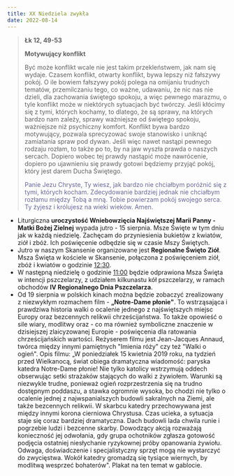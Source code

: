 ```yaml
---
title: XX Niedziela zwykła
date: 2022-08-14
---
```


> **Łk 12, 49-53**
>
> **Motywujący konflikt**
>
> Być może konflikt wcale nie jest takim przekleństwem, jak nam się wydaje. Czasem konflikt, otwarty konflikt, bywa lepszy niż fałszywy pokój. O ile bowiem fałszywy pokój polega na omijaniu trudnych tematów, przemilczaniu tego, co ważne, udawaniu, że nic nas nie dzieli, dla zachowania świętego spokoju, a więc pewnego marazmu, o tyle konflikt może w niektórych sytuacjach być twórczy. Jeśli kłócimy się z tymi, których kochamy, to dlatego, że są sprawy, na których bardzo nam zależy, sprawy ważniejsze od świętego spokoju, ważniejsze niż psychiczny komfort. Konflikt bywa bardzo motywujący, pozwala sprecyzować swoje stanowisko i uniknąć zamiatania spraw pod dywan. Jeśli więc nawet nastąpi pewnego rodzaju rozłam, to także po to, by na jaw wyszła prawda o naszych sercach. Dopiero wobec tej prawdy nastąpić może nawrócenie, dopiero po ujawnieniu się prawdy gotowi będziemy przyjąć pokój, który jest darem Ducha Świętego.
>
> <span style="color: #666699;"> Panie Jezu Chryste, Ty wiesz, jak bardzo nie chciałbym poróżnić się z tymi, których kocham. Zdecydowanie bardziej jednak nie chciałbym rozłamu między Tobą a mną. Tobie powierzam pokój swojego serca. Ty żyjesz i królujesz na wieki wieków. Amen.
> &nbsp;

- Liturgiczna **uroczystość Wniebowzięcia Najświętszej Marii Panny - Matki Bożej Zielnej** wypada jutro - 15 sierpnia. Msze Święte w tym dniu jak w każdą niedzielę. Zachęcam do przyniesienia bukietów z kwiatów, ziół i zbóż. Ich poświęcenie odbędzie się w czasie Mszy Świętych.
- Jutro w naszym Skansenie organizowane jest **Regionalne Święto Ziół**. Msza Święta w kościele w Skansenie, połączona z poświęceniem ziół, zbóż i kwiatów o godzinie <u>12:30</u>.
- W następną niedzielę o godzinie <u>11:00</u> będzie odprawiona Msza Święta w intencji pszczelarzy, z udziałem kilkunastu kół pszczelarzy, w ramach obchodów **IV Regionalnego Dnia Pszczelarza**.
- Od 19 sierpnia w polskich kinach można będzie zobaczyć zrealizowany z niezwykłym rozmachem film - **„Notre-Dame płonie"**. To wstrząsająca i prawdziwa historia walki o ocalenie jednego z najświętszych miejsc Europy oraz bezcennych relikwii chrześcijaństwa. To także opowieść o sile wiary, modlitwy oraz - co ma również symboliczne znaczenie w dzisiejszej zlaicyzowanej Europie - poświęcenia dla ratowania chrześcijańskich wartości. Reżyserem filmu jest Jean-Jacques Annaud, twórca między innymi pamiętnych "Imienia róży" czy też "Walki o ogień". Opis filmu: „W poniedziałek 15 kwietnia 2019 roku, na tydzień przed Wielkanocą, świat obiega dramatyczna wiadomość: paryska katedra Notre-Dame płonie! Nie tylko katolicy wstrzymują oddech obserwując setki strażaków stających do walki z żywiołem. Warunki są niezwykle trudne, ponieważ ogień rozprzestrzenia się na trudno dostępnym poddaszu, a stawka ogromnie wysoka, bo chodzi nie tylko o ocalenie jednej z najwspanialszych budowli sakralnych na Ziemi, ale także bezcennych relikwii. W skarbcu katedry przechowywana jest między innymi korona cierniowa Chrystusa. Czas ucieka, a sytuacja staje się coraz bardziej dramatyczna. Dach budowli lada chwila runie i pogrzebie ludzi i bezcenne skarby. Dowodzący akcją rozważają konieczność jej odwołania, gdy grupa ochotników zgłasza gotowość podjęcia ostatniej niesłychanie ryzykownej próby opanowania żywiołu. Odwaga, doświadczenie i specjalistyczny sprzęt mogą nie wystarczyć do zwycięstwa. Wokół katedry gromadzą się tysiące wiernych, by modlitwą wesprzeć bohaterów". Plakat na ten temat w gablocie.
